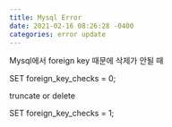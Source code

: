```yaml
---
title: Mysql Error
date: 2021-02-16 08:26:28 -0400
categories: error update
---
```


Mysql에서 foreign key 때문에 삭제가 안될 때

SET foreign_key_checks = 0;

truncate or delete

SET foreign_key_checks = 1;


[jekyll-docs]: https://jekyllrb.com/docs/home
[jekyll-gh]:   https://github.com/jekyll/jekyll
[jekyll-talk]: https://talk.jekyllrb.com/
